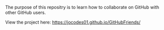 The purpose of this repositry is to learn how to collaborate on GitHub with other GitHub users.

View the project here: https://jocodes01.github.io/GitHubFriends/
